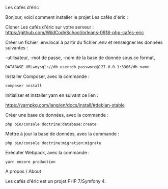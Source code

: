 Les cafés d'éric

Bonjour, voici comment installer le projet Les cafés d'éric :

Cloner Les cafés d'éric sur votre serveur : https://github.com/WildCodeSchool/orleans-0918-php-cafes-eric

Créer un fichier .env.local à partir du fichier .env et renseigner les données suivantes :

-utilisateur,
-mot de passe,
-nom de la base de donnée
sous ce format, 
 
`DATABASE_URL=mysql://db_user:db_password@127.0.0.1:3306/db_name`

Installer Composer, avec la commande :

`composer install`

Initialiser et installer yarn en suivant ce lien :

https://yarnpkg.com/lang/en/docs/install/#debian-stable

Créer une base de données, avec la commande :

`php bin/console doctrine:database:create`

Mettre à jour la base de données, avec la commande :

`php bin/console doctrine:migration:migrate`

Exécuter Webpack, avec la commande :

`yarn encore production`

A propos / About

Les cafés d'éric est un projet PHP 7/Symfony 4.
